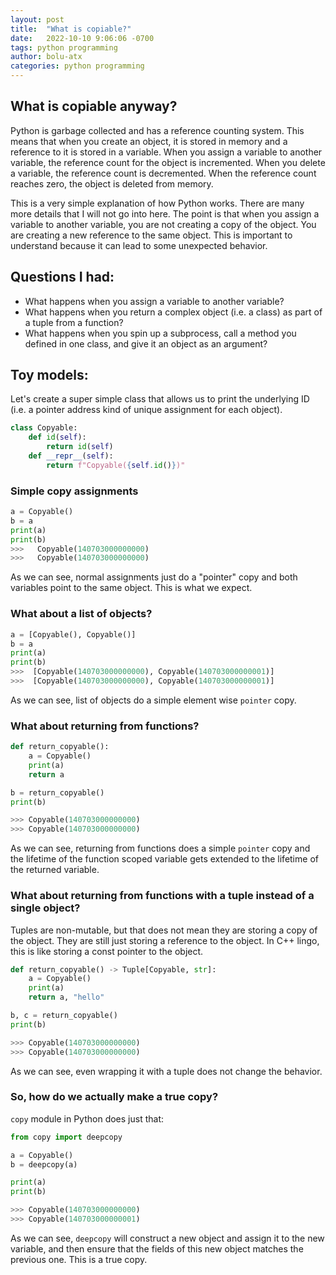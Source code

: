 ```yaml
---
layout: post
title:  "What is copiable?"
date:   2022-10-10 9:06:06 -0700
tags: python programming
author: bolu-atx
categories: python programming
---
```


## What is copiable anyway?

Python is garbage collected and has a reference counting system. This means that when you create an object, it is stored in memory and a reference to it is stored in a variable. When you assign a variable to another variable, the reference count for the object is incremented. When you delete a variable, the reference count is decremented. When the reference count reaches zero, the object is deleted from memory.

This is a very simple explanation of how Python works. There are many more details that I will not go into here. The point is that when you assign a variable to another variable, you are not creating a copy of the object. You are creating a new reference to the same object. This is important to understand because it can lead to some unexpected behavior.

## Questions I had:

- What happens when you assign a variable to another variable?
- What happens when you return a complex object (i.e. a class) as part of a tuple from a function?
- What happens when you spin up a subprocess, call a method you defined in one class, and give it an object as an argument?

## Toy models:

Let's create a super simple class that allows us to print the underlying ID (i.e. a pointer address kind of unique assignment for each object). 

```py
class Copyable:
    def id(self):
        return id(self)
    def __repr__(self):
        return f"Copyable({self.id()})"
```


### Simple copy assignments

```py
a = Copyable()
b = a
print(a)
print(b)
>>>   Copyable(140703000000000)
>>>   Copyable(140703000000000)
```

As we can see, normal assignments just do a "pointer" copy and both variables point to the same object. This is what we expect.


### What about a list of objects?

```py
a = [Copyable(), Copyable()]
b = a
print(a)
print(b)
>>>  [Copyable(140703000000000), Copyable(140703000000001)]
>>>  [Copyable(140703000000000), Copyable(140703000000001)]
```

As we can see, list of objects do a simple element wise `pointer` copy.


### What about returning from functions?


```py
def return_copyable():
    a = Copyable()
    print(a)
    return a

b = return_copyable()
print(b)

>>> Copyable(140703000000000)
>>> Copyable(140703000000000)
```

As we can see, returning from functions does a simple `pointer` copy and the lifetime of the function scoped variable gets extended to the lifetime of the returned variable.


### What about returning from functions with a tuple instead of a single object?

Tuples are non-mutable, but that does not mean they are storing a copy of the object. They are still just storing a reference to the object. In C++ lingo, this is like storing a const pointer to the object.


```py
def return_copyable() -> Tuple[Copyable, str]:
    a = Copyable()
    print(a)
    return a, "hello"

b, c = return_copyable()
print(b)

>>> Copyable(140703000000000)
>>> Copyable(140703000000000)
```

As we can see, even wrapping it with a tuple does not change the behavior.

### So, how do we actually make a true copy?

`copy` module in Python does just that:

```py
from copy import deepcopy

a = Copyable()
b = deepcopy(a)

print(a)
print(b)

>>> Copyable(140703000000000)
>>> Copyable(140703000000001)
```

As we can see, `deepcopy` will construct a new object and assign it to the new variable, and then ensure that the fields of this new object matches the previous one. This is a true copy.